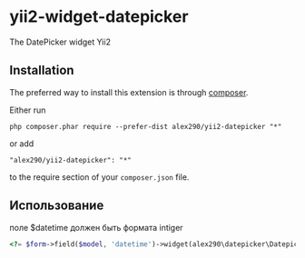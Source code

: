 yii2-widget-datepicker
==========================
The DatePicker widget Yii2

Installation
------------

The preferred way to install this extension is through [composer](http://getcomposer.org/download/).

Either run

```
php composer.phar require --prefer-dist alex290/yii2-datepicker "*"
```

or add

```
"alex290/yii2-datepicker": "*"
```

to the require section of your `composer.json` file.


Использование
-----

поле $datetime должен быть формата intiger

```php
<?= $form->field($model, 'datetime')->widget(alex290\datepicker\Datepicker::className(),[]) ?>```

